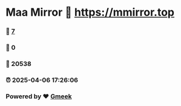 # Maa Mirror :link: https://mmirror.top 
### :page_facing_up: [7](https://mmirror.top/tag.html) 
### :speech_balloon: 0 
### :hibiscus: 20538 
### :alarm_clock: 2025-04-06 17:26:06 
### Powered by :heart: [Gmeek](https://github.com/Meekdai/Gmeek)
